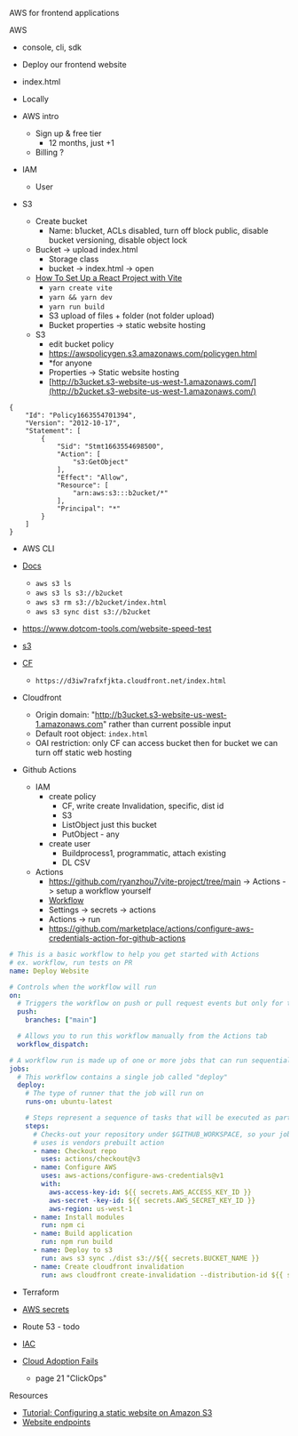AWS for frontend applications

AWS

- console, cli, sdk

- Deploy our frontend website
- index.html
- Locally
- AWS intro
  - Sign up & free tier
    - 12 months, just +1
  - Billing ?
- IAM
  - User
- S3
  - Create bucket
    - Name: b1ucket, ACLs disabled, turn off block public, disable bucket versioning, disable object lock
  - Bucket -> upload index.html
    - Storage class
    - bucket -> index.html -> open
  - [How To Set Up a React Project with Vite](https://www.digitalocean.com/community/tutorials/how-to-set-up-a-react-project-with-vite)
    - `yarn create vite`
    - `yarn && yarn dev`
    - `yarn run build`
    - S3 upload of files + folder (not folder upload)
    - Bucket properties -> static website hosting
  - S3
    - edit bucket policy
    - https://awspolicygen.s3.amazonaws.com/policygen.html
    - \*for anyone
    - Properties -> Static website hosting
    - [http://b3ucket.s3-website-us-west-1.amazonaws.com/](http://b2ucket.s3-website-us-west-1.amazonaws.com/)

```
{
	"Id": "Policy1663554701394",
	"Version": "2012-10-17",
	"Statement": [
		{
			"Sid": "Stmt1663554698500",
			"Action": [
				"s3:GetObject"
			],
			"Effect": "Allow",
			"Resource": [
				"arn:aws:s3:::b2ucket/*"
			],
			"Principal": "*"
		}
	]
}
```

- AWS CLI
- [Docs](https://docs.aws.amazon.com/cli/latest/reference/s3/)

  - `aws s3 ls`
  - `aws s3 ls s3://b2ucket`
  - `aws s3 rm s3://b2ucket/index.html`
  - `aws s3 sync dist s3://b2ucket`

- https://www.dotcom-tools.com/website-speed-test
- [s3](https://www.dotcom-tools.com/website-speed-test?type=summary-report&id=6397fa827bc6409397d6b157b83bc0b3)
- [CF](https://www.dotcom-tools.com/website-speed-test?type=summary-report&id=1983110926374be79dde12a57b0a821f)

  - `https://d3iw7rafxfjkta.cloudfront.net/index.html`

- Cloudfront
  - Origin domain: "http://b3ucket.s3-website-us-west-1.amazonaws.com" rather than current possible input
  - Default root object: `index.html`
  - OAI restriction: only CF can access bucket then for bucket we can turn off static web hosting
- Github Actions
  - IAM
    - create policy
      - CF, write create Invalidation, specific, dist id
      - S3
      - ListObject just this bucket
      - PutObject - any
    - create user
      - Buildprocess1, programmatic, attach existing
      - DL CSV
  - Actions
    - https://github.com/ryanzhou7/vite-project/tree/main -> Actions -> setup a workflow yourself
    - [Workflow](https://github.com/stevekinney/aws-v2/blob/main/content/14%20-%20Build%20Pipeline.md)
    - Settings -> secrets -> actions
    - Actions -> run
    - https://github.com/marketplace/actions/configure-aws-credentials-action-for-github-actions

```yml
# This is a basic workflow to help you get started with Actions
# ex. workflow, run tests on PR
name: Deploy Website

# Controls when the workflow will run
on:
  # Triggers the workflow on push or pull request events but only for the "main" branch
  push:
    branches: ["main"]

  # Allows you to run this workflow manually from the Actions tab
  workflow_dispatch:

# A workflow run is made up of one or more jobs that can run sequentially or in parallel
jobs:
  # This workflow contains a single job called "deploy"
  deploy:
    # The type of runner that the job will run on
    runs-on: ubuntu-latest

    # Steps represent a sequence of tasks that will be executed as part of the job
    steps:
      # Checks-out your repository under $GITHUB_WORKSPACE, so your job can access it
      # uses is vendors prebuilt action
      - name: Checkout repo
        uses: actions/checkout@v3
      - name: Configure AWS
        uses: aws-actions/configure-aws-credentials@v1
        with:
          aws-access-key-id: ${{ secrets.AWS_ACCESS_KEY_ID }}
          aws-secret -key-id: ${{ secrets.AWS_SECRET_KEY_ID }}
          aws-region: us-west-1
      - name: Install modules
        run: npm ci
      - name: Build application
        run: npm run build
      - name: Deploy to s3
        run: aws s3 sync ./dist s3://${{ secrets.BUCKET_NAME }}
      - name: Create cloudfront invalidation
        run: aws cloudfront create-invalidation --distribution-id ${{ secrets.DISTRIBUTION_ID }} --path "/*"
```

- Terraform

- [AWS secrets](https://aws.amazon.com/blogs/networking-and-content-delivery/securing-and-accessing-secrets-from-lambdaedge-using-aws-secrets-manager/)
- Route 53 - todo

- [IAC](https://learn.microsoft.com/en-us/devops/deliver/what-is-infrastructure-as-code)
- [Cloud Adoption Fails](https://medium.com/gruntwork/cloud-adoption-fails-65295aff30cc)

  - page 21 "ClickOps"

Resources

- [Tutorial: Configuring a static website on Amazon S3](https://docs.aws.amazon.com/AmazonS3/latest/userguide/HostingWebsiteOnS3Setup.html)
- [Website endpoints](https://docs.aws.amazon.com/AmazonS3/latest/userguide/WebsiteEndpoints.html)
